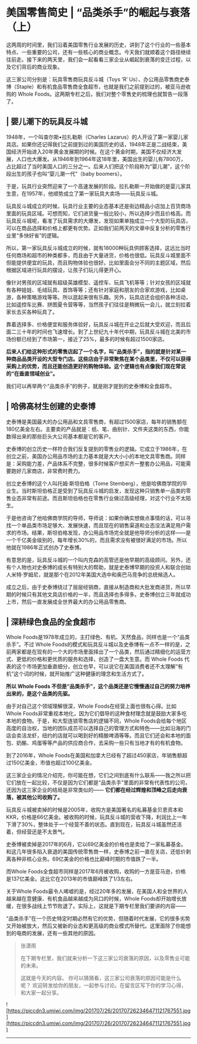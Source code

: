 #  美国零售简史 | “品类杀手”的崛起与衰落（上）

这两周的时间里，我们沿着美国零售行业发展的历史，讲到了这个行业的一些基本特点、一些重要的公司，还有一些核心的商业概念。今天我们就顺着这个路径继续往前走。接下来的两天里，我们会一起看看三家企业从崛起到衰落的变迁过程，以及它们背后的商业现象。

这三家公司分别是：玩具零售商玩具反斗城（Toys ’R’ Us）、办公用品零售商史泰博（Staple）和有机食品零售商全食超市，也就是我们之前提到过的，被亚马逊收购的 Whole Foods。这两期专栏之后，我们对整个零售史的梳理也就暂告一段落了。    

## | 婴儿潮下的玩具反斗城

1948年，一个叫查尔斯•拉扎勒斯（Charles Lazarus）的人开设了第一家婴儿家具店。如果你还记得我们之前提到过的美国历史的话，1948年正是二战结束，美国经济开始进入20年黄金发展期的时候。在这个黄金时期，美国不仅经济大发展，人口也大爆发。从1946年到1964年这18年里，美国出生的婴儿有7800万，占比超过了当时美国人口的三分之一。后来人们把这个阶段称为“婴儿潮”，这个阶段出生的孩子也叫“婴儿潮一代”（baby boomers）。

于是，玩具行业突然迎来了一个高速发展的阶段。拉扎勒斯一开始做的是婴儿家具生意，在1957年，他顺势成立了第一家玩具大卖场——玩具反斗城。

玩具反斗城成立的时候，玩具行业主要的业态基本还是街边精品小店加上百货商场里面的玩具区域。可想而知，它们进货量一般比较小，所以选择少而且价格高。而玩具反斗城呢，看准了玩具需求的大爆发，发现如果单独成立一个大型的玩具店，可以在商品选择和价格上都更有优势。正如我们前两天的文章中反复分析的零售行业里“多快好省”的逻辑。

所以，第一家玩具反斗城成立的时候，就有18000种玩具供顾客选择，这远比当时任何商场和超市的种类都多，而且由于大量进货，价格也很低。玩具反斗城里面不但能提供便宜的玩具，而且购物体验也很好。比如里面会分不同的主题区域，然后根据区域进行玩具的摆设，让孩子们玩儿得更开心。

像针对男孩的区域就有超级英雄模型、遥控车、玩具飞机等等；针对女孩的区域就有各种娃娃、毛绒玩具、首饰等等；还有针对家庭和朋友的合家欢游戏，比如桌游，各种策略游戏等等。所以逛起来很有乐趣。另外，玩具店还会组织各种活动，比如遥控车比赛、拼图夏令营等等，当然孩子们往往是稍微玩一会儿，就立刻拉着家长去买各种玩具了。

靠着选择多、价格便宜和服务体验好，玩具反斗城在开业之后就大受欢迎，而且后面二三十年的时间也飞速增长。到了上世纪九十年代中期，玩具反斗城在北美的市场份额已经到了市场第一，接近了25%，最多的时候有超过1500家店。

 **后来人们给这种形式的零售店起了一个名字，叫“品类杀手”，指的就是针对某一种商品品类开设的大型专门店。这些店由于非常聚焦在某个品类里，不仅可以获得采购上的优势，而且还能创造更好的购物体验。这个逻辑也有点像我们现在常说的“在垂直领域创业”。**

我们可以再举两个“品类杀手”的例子，就是刚才提到的史泰博和全食超市。    

## | 哈佛高材生创建的史泰博

史泰博是美国最大的办公用品和文具零售商，有超过1500家店，每年的销售额在180亿美金左右。主要卖的产品就是：纸、笔、曲别针、文件夹这类的东西，你能数得出来的那些巨头大公司基本都是它的客户。

史泰博的创立历史一样符合我们反复提到的零售业的逻辑。它成立于1986年，在创立之前，美国办公用品市场的主力基本就是大大小小的本地文具零售商。同样是：采购能力差，产品体系不完整，很多时候客户想买齐一整套办公用品，可能需要跑好几家商店，非常费时费力。

创立史泰博的这个人叫托姆·斯坦伯格（Tome Stemberg），他是哈佛商学院的毕业生。当时斯坦伯格正是受到了玩具反斗城的启发，发现这种只销售单一品类的零售业态非常有前途。而且斯坦伯格也在零售行业做过高级经理，对这个行业不太陌生。

于是他咨询了他哈佛商学院的导师，导师说：如果你确实想做点事情的话，可以寻找一个单品类市场足够大、发展快速，而且现在的销售渠道和业态没法满足用户需求的市场。结果，斯坦伯格发现，办公用品市场完全就是他导师分析的这样——是一个千亿美金级别的，每年增长30%的，而且需求没有被很好满足的市场。所以他就在1986年正式创办了史泰博。

有意思的是，玩具反斗城的一个叫内克森的高管还是他早期的高级顾问。另外，还有个人物也对史泰博的成长有特别大的帮助，就是史泰博早期的投资人和联合创始人米特·罗姆尼，就是那个在2012年美国大选中和奥巴马竞争的总统候选人。

成立之后，由于史泰博绕过了层层经销商，直接从制造商和大批发商进货，所以早期的时候只有其他文具店价格的一半，而且选择也多得多。史泰博创立三年就成功上市，然后一直发展成全世界最大的办公用品零售商。    

## | 深耕绿色食品的全食超市

Whole Foods是1978年成立的，主打绿色、有机、天然食品，同样也是一个“品类杀手”。不过 Whole Foods的模式和玩具反斗城以及史泰博有一点不一样的是，之前两家都是在现有的一个大的市场里面择出了一个品类，然后通过精细化的运营方式、更低的价格和更优质的服务和选择，创造了一盘大生意。而 Whole Foods 代表的这个市场更加垂直细分，创立也早，可以说它在美国消费者还不太理解“有机”这个词的时候，就开始推广这种健康的理念和生活方式了。

 **所以 Whole Foods 不但是“品类杀手”，这个品类还是它慢慢通过自己的努力培养出来的，是这个品类的先驱。**

由于对自己这个领域理解很深，Whole Foods在经营上面也很有心得。比如Whole Foods非常重视本地化，因为它们倡导的这种食材理念就是鼓励大家多吃本地的食物。于是，和大型连锁零售店的逻辑不同，Whole Foods会给每个地区高度的自治权，当地的团队成员可以选择自己的管理方式和特色——比如沿海的门店会卖活龙虾，纽约的店就可以喝到好的精酿啤酒等等。而且它们还会和本地的面包、奶酪、鸡蛋等等产品的供应商合作，去采购一些只有当地才有的有机食物。

到了2016年，Whole Foods在美国和加拿大已经有了超过450家店，年销售额超过150亿美金，市值也超过100亿美金。

这三家企业的情况介绍完，你可能在想，它们之间到底有什么联系——我之所以把它们放在一起比较，不仅是因为它们都是“品类杀手”里面的非常有代表性的公司，还因为这三家企业的结局是非常类似的—— **它们都在经过辉煌和顶峰之后走向衰落，被其他公司收购了。**

玩具反斗城被卖掉的时候是2005年，收购方是美国著名的私募基金贝恩资本和KKR，价格是66亿美金。被收购的时候，玩具反斗城的营收下降，利润比上一年下滑了30%，整体处于一个经营不善的状态。直到现在，玩具反斗城虽然还活着，但经营还是不太景气。

史泰博被卖掉是2017年的6月，它以69亿美金的价格也是卖给了一家私募基金。和这几年很多陷入衰退的美国传统零售商一样，史泰博之前一直在关店，还低价剥离各种非核心业务。69亿美金的价格也比巅峰时期的市值跌了一半。

而Whole Foods全食超市同样是2017年6月被收购，收购的一方是亚马逊，价格是137亿美金。这比它在2013年的市值巅峰跌了1/3左右。

关于Whole Foods最令人唏嘘的是，经过20年多的发展，在美国人和全世界的人越来越在意健康、有机食品越来越成为风口的时候，Whole Foods却开始增长放缓，在很多战线上节节败退了。实际上，这就是下期专栏里我们要讲的内容——

“品类杀手”在一个历史特定时期必然有它的优势，但随着时代发展，它的很多劣势又开始被放大，然后又被新的业态和更高级的商业模式所替代。这里面除了你能想到的电商的发展，还有一些其他的原因。    

> 张潇雨
> 
> 在下期专栏里，我们就来分析一下这三家公司衰落的原因，以及零售业可能的未来。
> 
> 这就是今天的内容。 你可以猜猜看，这三家公司衰落的原因可能是什么呢？ 欢迎转发给你的朋友，一起参与讨论。在留言区写下你的学习心得，和大家一起分享。

![https://piccdn3.umiwi.com/img/201707/26/201707262346471121767551.jpg](https://piccdn3.umiwi.com/img/201707/26/201707262346471121767551.jpg)

---
